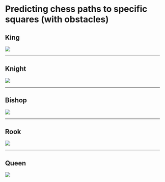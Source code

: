 # Predicting chess paths to specific squares (with obstacles)

## King
![](./King.gif?raw=true)
___
## Knight
![](./Knight.gif?raw=true)
___
## Bishop
![](./Bishop.gif?raw=true)
___
## Rook
![](./Rook.gif?raw=true)
___
## Queen
![](./Queen.gif?raw=true)